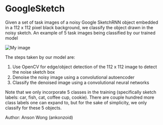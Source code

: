 # GoogleSketch 

Given a set of task images of a noisy Google SketchRNN object embedded in a 112 x 112 pixel black background, we classify the object drawn in the noisy sketch. An example of 5 task images being classified by our trained model 

![My image](https://github.com/ankonzoid/GoogleSketch/results/MAIN_RESULT.png)

The steps taken by our model are:

1) Use OpenCV for edge/object detection of the 112 x 112 image to detect the noise sketch box
2) Denoise the noisy image using a convolutional autoencoder
3) Classify the denoised image using a convolutional neural networks

Note that we only incorporate 5 classes in the training (specifically sketch labels: car, fish, cat, coffee cup, cookie). There are couple hundred more class labels one can expand to, but for the sake of simplicity, we only classify for these 5 objects.

Author: Anson Wong (ankonzoid)
